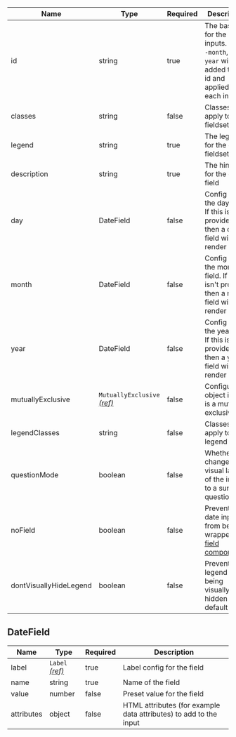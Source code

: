 | Name                   | Type                                                          | Required | Description                                                                                                  |
| ---------------------- | ------------------------------------------------------------- | -------- | ------------------------------------------------------------------------------------------------------------ |
| id                     | string                                                        | true     | The base id for the inputs. `-day`, `-month`, and `-year` will be added to this id and applied to each input |
| classes                | string                                                        | false    | Classes to apply to the fieldset                                                                             |
| legend                 | string                                                        | true     | The legend for the date fieldset                                                                             |
| description            | string                                                        | true     | The hint text for the date field                                                                             |
| day                    | DateField                                                     | false    | Config for the day field. If this isn't provided then a day field will not render                            |
| month                  | DateField                                                     | false    | Config for the month field. If this isn't provided then a month field will not render                        |
| year                   | DateField                                                     | false    | Config for the year field. If this isn't provided then a year field will not render                          |
| mutuallyExclusive      | `MutuallyExclusive` [_(ref)_](/components/mutually-exclusive) | false    | Configuration object if this is a mutually exclusive list                                                    |
| legendClasses          | string                                                        | false    | Classes to apply to the legend                                                                               |
| questionMode           | boolean                                                       | false    | Whether to change the visual layout of the input to a survey question                                        |
| noField                | boolean                                                       | false    | Prevents the date inputs from being wrapped in a [field component](/components/field)                        |
| dontVisuallyHideLegend | boolean                                                       | false    | Prevents the legend from being visually hidden by default                                                    |

## DateField

| Name       | Type                                 | Required | Description                                                       |
| ---------- | ------------------------------------ | -------- | ----------------------------------------------------------------- |
| label      | `Label` [_(ref)_](/components/label) | true     | Label config for the field                                        |
| name       | string                               | true     | Name of the field                                                 |
| value      | number                               | false    | Preset value for the field                                        |
| attributes | object                               | false    | HTML attributes (for example data attributes) to add to the input |
